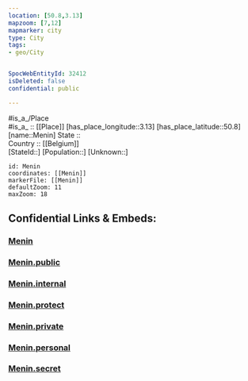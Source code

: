 ```yaml
---
location: [50.8,3.13] 
mapzoom: [7,12] 
mapmarker: city 
type: City
tags:
- geo/City


SpocWebEntityId: 32412
isDeleted: false
confidential: public

---
```

#is_a_/Place  
#is_a_ :: [[Place]] 
[has_place_longitude::3.13] 
[has_place_latitude::50.8] 
[name::Menin] 
State ::  
Country :: [[Belgium]]  
[StateId::] 
[Population::] 
[Unknown::] 


```leaflet
id: Menin
coordinates: [[Menin]] 
markerFile: [[Menin]] 
defaultZoom: 11 
maxZoom: 18
```


## Confidential Links & Embeds: 

### [Menin](/_Standards/Earth/Continent/Europe/Europe~West/Belgium/Regions~Belgium/Vlaanderen/counties~Vlaanderen/West_Flanders/City/Menin.md) 

### [Menin.public](/_public/Earth/Continent/Europe/Europe~West/Belgium/Regions~Belgium/Vlaanderen/counties~Vlaanderen/West_Flanders/City/Menin.public.md) 

### [Menin.internal](/_internal/Earth/Continent/Europe/Europe~West/Belgium/Regions~Belgium/Vlaanderen/counties~Vlaanderen/West_Flanders/City/Menin.internal.md) 

### [Menin.protect](/_protect/Earth/Continent/Europe/Europe~West/Belgium/Regions~Belgium/Vlaanderen/counties~Vlaanderen/West_Flanders/City/Menin.protect.md) 

### [Menin.private](/_private/Earth/Continent/Europe/Europe~West/Belgium/Regions~Belgium/Vlaanderen/counties~Vlaanderen/West_Flanders/City/Menin.private.md) 

### [Menin.personal](/_personal/Earth/Continent/Europe/Europe~West/Belgium/Regions~Belgium/Vlaanderen/counties~Vlaanderen/West_Flanders/City/Menin.personal.md) 

### [Menin.secret](/_secret/Earth/Continent/Europe/Europe~West/Belgium/Regions~Belgium/Vlaanderen/counties~Vlaanderen/West_Flanders/City/Menin.secret.md)

